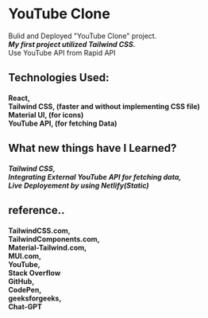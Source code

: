 # YouTube Clone

<p>Bulid and Deployed "YouTube Clone" project.<br><strong><i> My first project utilized Tailwind CSS.</i></strong><br>Use YouTube API from Rapid API</p>

## Technologies Used:

#### <p>React,<br>Tailwind CSS, (faster and without implementing CSS file)<br>Material UI, (for icons)<br>YouTube API, (for fetching Data)<br></p>

## What new things have I Learned?

#### <p><i>Tailwind CSS,<br>Integrating External YouTube API for fetching data,<br>Live Deployement by using Netlify(Static)</i></p>


## reference..

#### <p>TailwindCSS.com,<br>TailwindComponents.com,<br>Material-Tailwind.com,<br>MUI.com,<br>YouTube,<br>Stack Overflow<br>GitHub,<br>CodePen,<br>geeksforgeeks,<br>Chat-GPT</p>

